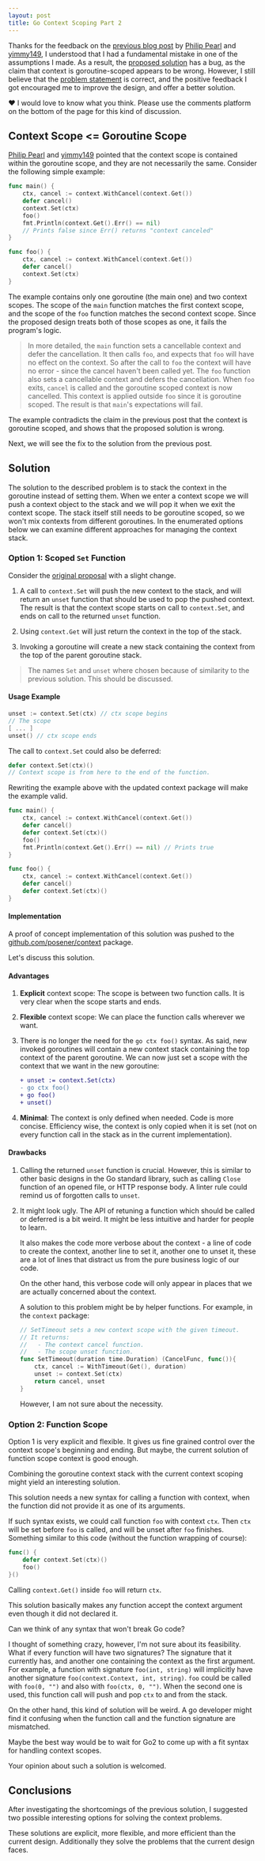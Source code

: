 ```yaml
---
layout: post
title: Go Context Scoping Part 2
---
```


Thanks for the feedback on the [previous blog post](/goroutine-scoped-context) by
[Philip Pearl](http://disq.us/p/1wh0mba) and [yimmy149](http://disq.us/p/1wh8r8j),
I understood that I had a fundamental mistake in one of the assumptions I made.
As a result, the [proposed solution](/goroutine-scoped-context/#proposal) has a bug,
as the claim that context is goroutine-scoped appears to be wrong.
However, I still believe that the
[problem statement](/goroutine-scoped-context/#problem-statement) is correct,
and the positive feedback I got
encouraged me to improve the design, and offer a better solution.

:heart: I would love to know what you think.
Please use the comments platform on the bottom of the page for this kind of discussion.

## Context Scope <= Goroutine Scope

[Philip Pearl](http://disq.us/p/1wh0mba) and [yimmy149](http://disq.us/p/1wh8r8j)
pointed that the context scope is contained within the goroutine scope,
and they are not necessarily the same.
Consider the following simple example:

```go
func main() {
	ctx, cancel := context.WithCancel(context.Get())
	defer cancel()
	context.Set(ctx)
	foo()
	fmt.Println(context.Get().Err() == nil)
	// Prints false since Err() returns "context canceled"
}

func foo() {
	ctx, cancel := context.WithCancel(context.Get())
	defer cancel()
	context.Set(ctx)
}
```

The example contains only one goroutine (the main one) and two context scopes.
The scope of the `main` function matches the first context scope, and the scope
of the `foo` function matches the second context scope.
Since the proposed design treats both of those scopes as one,
it fails the program's logic.

> In more detailed,
> the `main` function sets a cancellable context and defer the cancellation.
> It then calls `foo`, and expects that `foo` will have no effect on the context.
> So after the call to `foo` the context will have no error -
> since the cancel haven't been called yet.
> The `foo` function also sets a cancellable context and defers the cancellation.
> When `foo` exits, `cancel` is called and the goroutine scoped context is now cancelled.
> This context is applied outside `foo` since it is goroutine scoped.
> The result is that `main`'s expectations will fail.

The example contradicts the claim in the previous post that the context is goroutine scoped,
and shows that the proposed solution is wrong.

Next, we will see the fix to the solution from the previous post.

## Solution

The solution to the described problem is to stack the context in the
goroutine instead of setting them.
When we enter a context scope we will push a context object to the stack
and we will pop it when we exit the context scope.
The stack itself still needs to be goroutine scoped,
so we won't mix contexts from different goroutines.
In the enumerated options below we can examine different approaches
for managing the context stack.

### Option 1: Scoped `Set` Function

Consider the [original proposal](/goroutine-scoped-context/#proposal) with a slight change.

1. A call to `context.Set` will push the new context to the stack,
   and will return an `unset` function that should be used to pop the pushed context.
   The result is that the context scope starts on call to `context.Set`,
   and ends on call to the returned `unset` function.

2. Using `context.Get` will just return the context in the top of the stack.

3. Invoking a goroutine will create a new stack containing the context from the top
   of the parent goroutine stack.

> The names `Set` and `unset` where chosen because of similarity to the previous
> solution. This should be discussed.

#### Usage Example

```go
unset := context.Set(ctx) // ctx scope begins
// The scope
[ ... ]
unset() // ctx scope ends
```

The call to `context.Set` could also be deferred:

```go
defer context.Set(ctx)()
// Context scope is from here to the end of the function.
```

Rewriting the example above with the updated context package will make
the example valid.

```go
func main() {
	ctx, cancel := context.WithCancel(context.Get())
	defer cancel()
	defer context.Set(ctx)()
	foo()
	fmt.Println(context.Get().Err() == nil)	// Prints true
}

func foo() {
	ctx, cancel := context.WithCancel(context.Get())
	defer cancel()
	defer context.Set(ctx)()
}
```

#### Implementation

A proof of concept implementation of this solution was pushed to the
[github.com/posener/context](https://github.com/posener/context) package.

Let's discuss this solution.

#### Advantages

1. **Explicit** context scope: The scope is between two function calls.
   It is very clear when the scope starts and ends.
2. **Flexible** context scope: We can place the function calls wherever we want.
3. There is no longer the need for the `go ctx foo()` syntax.
   As said, new invoked goroutines will contain a new context stack containing
   the top context of the parent goroutine.
   We can now just set a scope with the context that we want in the new goroutine:

   ```diff
   + unset := context.Set(ctx)
   - go ctx foo()
   + go foo()
   + unset()
   ```

4. **Minimal**: The context is only defined when needed.
   Code is more concise.
   Efficiency wise, the context is only copied when it is set
   (not on every function call in the stack as in the current implementation).

#### Drawbacks

1. Calling the returned `unset` function is crucial.
   However, this is similar to other basic designs in the Go standard library,
   such as calling `Close` function of an opened file, or HTTP response body.
   A linter rule could remind us of forgotten calls to `unset`.

2. It might look ugly.
   The API of retuning a function which should be called or deferred is a bit weird.
   It might be less intuitive and harder for people to learn.

   It also makes the code more verbose about the context - a line of code to create
   the context, another line to set it, another one to unset it, these are a lot
   of lines that distract us from the pure business logic of our code.

   On the other hand, this verbose code will only appear in places that we
   are actually concerned about the context.

   A solution to this problem might be by helper functions.
   For example, in the `context` package:

   ```go
   // SetTimeout sets a new context scope with the given timeout.
   // It returns:
   //   - The context cancel function.
   //   - The scope unset function.
   func SetTimeout(duration time.Duration) (CancelFunc, func()){
	   ctx, cancel := WithTimeout(Get(), duration)
	   unset := context.Set(ctx)
	   return cancel, unset
   }
   ```

   However, I am not sure about the necessity.

### Option 2: Function Scope

Option 1 is very explicit and flexible.
It gives us fine grained control over the context scope's beginning and ending.
But maybe, the current solution of function scope context is good enough.

Combining the goroutine context stack with the current context scoping
might yield an interesting solution.

This solution needs a new syntax for calling a function with context,
when the function did not provide it as one of its arguments.

If such syntax exists, we could call function `foo` with context `ctx`.
Then `ctx` will be set before `foo` is called,
and will be unset after `foo` finishes. Something similar to this code
(without the function wrapping of course):

```go
func() {
	defer context.Set(ctx)()
	foo()
}()
```

Calling `context.Get()` inside `foo` will return `ctx`.

This solution basically makes any function accept the
context argument even though it did not declared it.

Can we think of any syntax that won't break Go code?

I thought of something crazy, however, I'm not sure about its feasibility.
What if every function will have two signatures?
The signature that it currently has, and another one containing
the context as the first argument.
For example, a function with signature `foo(int, string)` will implicitly
have another signature `foo(context.Context, int, string)`.
`foo` could be called with `foo(0, "")` and also with `foo(ctx, 0, "")`.
When the second one is used, this function call will push and pop `ctx`
to and from the stack.

On the other hand, this kind of solution will be weird.
A go developer might find it confusing when the function call and the
function signature are mismatched.

Maybe the best way would be to wait for Go2 to come up with a fit
syntax for handling context scopes.

Your opinion about such a solution is welcomed.

## Conclusions

After investigating the shortcomings of the previous solution,
I suggested two possible interesting options for solving the context problems.

These solutions are explicit, more flexible, and more efficient than the current design.
Additionally they solve the problems that the current design faces.